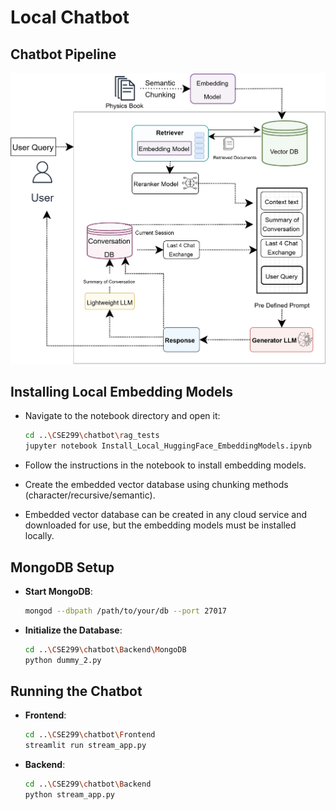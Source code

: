 # Local Chatbot

## Chatbot Pipeline

![Chatbot Pipeline](Images/Pipeline.png)

## Installing Local Embedding Models

- Navigate to the notebook directory and open it:

  ```bash
  cd ..\CSE299\chatbot\rag_tests
  jupyter notebook Install_Local_HuggingFace_EmbeddingModels.ipynb
  ```

- Follow the instructions in the notebook to install embedding models.
- Create the embedded vector database using chunking methods (character/recursive/semantic).
- Embedded vector database can be created in any cloud service and downloaded for use, but the embedding models must be installed locally.

## MongoDB Setup

- **Start MongoDB**:  

  ```bash
  mongod --dbpath /path/to/your/db --port 27017
  ```

- **Initialize the Database**:

  ```bash
  cd ..\CSE299\chatbot\Backend\MongoDB
  python dummy_2.py
  ```

## Running the Chatbot

- **Frontend**:

  ```bash
  cd ..\CSE299\chatbot\Frontend
  streamlit run stream_app.py
  ```

- **Backend**:

  ```bash
  cd ..\CSE299\chatbot\Backend
  python stream_app.py
  ```
